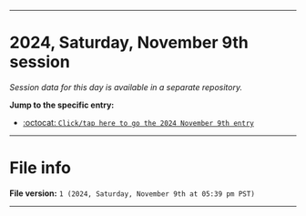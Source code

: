 
***

# 2024, Saturday, November 9th session

_Session data for this day is available in a separate repository._

**Jump to the specific entry:**

- [:octocat: `Click/tap here to go the 2024 November 9th entry`](https://github.com/seanpm2001/SeansLifeArchive_Images_TinyTower_Y2024/tree/SeansLifeArchive_Images_TinyTower_Y2024_Main-dev/2024/11_November/09/)

***

# File info

**File version:** `1 (2024, Saturday, November 9th at 05:39 pm PST)`

***
